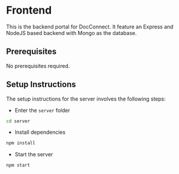 # Frontend

This is the backend portal for DocConnect. It feature an Express and NodeJS based backend with Mongo as the database.

## Prerequisites

No prerequisites required.

## Setup Instructions
 The setup instructions for the server involves the following steps:

 - Enter the ```server``` folder
 ```bash
 cd server
 ```

 - Install dependencies
 ```bash
 npm install
 ```

 - Start the server
 ```bash
 npm start
 ```
